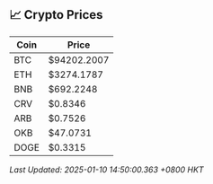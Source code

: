 ## 📈 Crypto Prices

| Coin | Price |
| ---- | ----- |
| BTC | $94202.2007 |
| ETH | $3274.1787 |
| BNB | $692.2248 |
| CRV | $0.8346 |
| ARB | $0.7526 |
| OKB | $47.0731 |
| DOGE | $0.3315 |

_Last Updated: 2025-01-10 14:50:00.363 +0800 HKT_